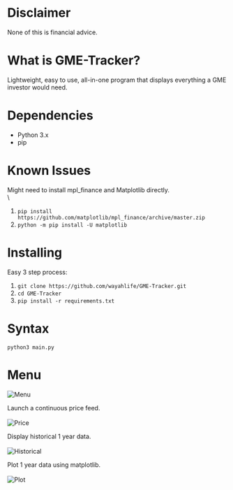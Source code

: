 # Disclaimer 
None of this is financial advice. <br>

# What is GME-Tracker?
Lightweight, easy to use, all-in-one program that displays everything a GME investor would need. <br>

# Dependencies 
* Python 3.x <br>
* pip

# Known Issues
Might need to install mpl_finance and Matplotlib directly. <br> \
1. ```pip install https://github.com/matplotlib/mpl_finance/archive/master.zip```
2. ```python -m pip install -U matplotlib```

# Installing
Easy 3 step process: <br>
1. ```git clone https://github.com/wayahlife/GME-Tracker.git```
2. ```cd GME-Tracker```
3. ```pip install -r requirements.txt```

# Syntax
```python3 main.py```

# Menu
![Menu](https://user-images.githubusercontent.com/101604552/206324403-30c315d3-cb4e-4593-8e7e-605dff7a1b4e.png) <br>

Launch a continuous price feed. <br> \
![Price](https://user-images.githubusercontent.com/101604552/206325328-bf123f4f-7954-49d1-a6f6-18b8ba44f4e5.png) <br>

Display historical 1 year data. <br> \
![Historical](https://user-images.githubusercontent.com/101604552/206324444-f18b88dc-445e-46a0-af3e-d0df86b7218e.png) <br>

Plot 1 year data using matplotlib. <br> \
![Plot](https://user-images.githubusercontent.com/101604552/206303597-f1e95ab5-f542-4282-9e17-722715f97f07.png) <br>
